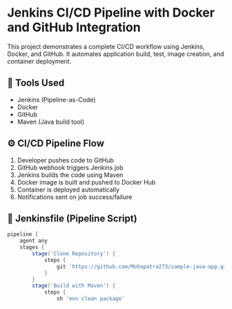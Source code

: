 # Jenkins CI/CD Pipeline with Docker and GitHub Integration

This project demonstrates a complete CI/CD workflow using Jenkins, Docker, and GitHub. It automates application build, test, image creation, and container deployment.

## 🚀 Tools Used
- Jenkins (Pipeline-as-Code)
- Docker
- GitHub
- Maven (Java build tool)

## ⚙️ CI/CD Pipeline Flow
1. Developer pushes code to GitHub
2. GitHub webhook triggers Jenkins job
3. Jenkins builds the code using Maven
4. Docker image is built and pushed to Docker Hub
5. Container is deployed automatically
6. Notifications sent on job success/failure

## 📁 Jenkinsfile (Pipeline Script)
```groovy
pipeline {
    agent any
    stages {
        stage('Clone Repository') {
            steps {
                git 'https://github.com/Mohapatra273/sample-java-app.git'
            }
        }
        stage('Build with Maven') {
            steps {
                sh 'mvn clean package'
